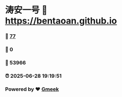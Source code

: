 # 涛安一号 :link: https://bentaoan.github.io 
### :page_facing_up: [77](https://bentaoan.github.io/tag.html) 
### :speech_balloon: 0 
### :hibiscus: 53966 
### :alarm_clock: 2025-06-28 19:19:51 
### Powered by :heart: [Gmeek](https://github.com/Meekdai/Gmeek)
